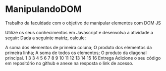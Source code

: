 # ManipulandoDOM
Trabalho da faculdade com o objetivo de manipular elementos com DOM JS

Utilize os seus conhecimentos em Javascript e desenvolva a atividade a seguir:
Dada a seguinte matriz, calcule:

A soma dos elementos de primeira coluna;
O produto dos elementos da primeira linha;
A soma de todos os elementos;
O produto da diagonal principal.
1	3	3	4
5	6	7	8
9	10	11	12
13	14	15	16
Entrega
Adicione o seu código em repositório no github e anexe na resposta o link de acesso.

